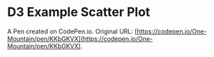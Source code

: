 # D3 Example Scatter Plot

A Pen created on CodePen.io. Original URL: [https://codepen.io/One-Mountain/pen/KKbGKVX](https://codepen.io/One-Mountain/pen/KKbGKVX).

